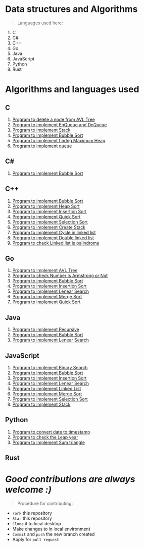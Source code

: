 # Data structures and Algorithms
> Languages used here:
<!-- Languages start here -->
1. C
2. C#
3. C++
4. Go
5. Java
6. JavaScript
7. Python
8. Rust
<!-- Languages end here -->

# Algorithms and languages used
## C
1. [Program to delete a node from AVL Tree](https://github.com/dextel2/data-structures-2021/blob/main/c/AVLInsDel.c)
2. [Program to implement EnQueue and DeQueue](https://github.com/dextel2/data-structures-2021/blob/main/c/Queus.c)
3. [Program to implement Stack](https://github.com/dextel2/data-structures-2021/blob/main/c/Stacks.c)
4. [Program to implement Bubble Sort](https://github.com/dextel2/data-structures-2021/blob/main/c/bubbleSort.c)
5. [Program to implement findng Maximum Heap](https://github.com/dextel2/data-structures-2021/blob/main/c/maxheap.c)
6. [Program to implement queue](https://github.com/dextel2/data-structures-2021/blob/main/c/queue.c)
## C#
1. [Program to implement Bubble Sort](https://github.com/dextel2/data-structures-2021/blob/main/csharp/BubbleSort.cs)

## C++
1. [Program to implement Bubble Sort](https://github.com/dextel2/data-structures-2021/blob/main/cpp/BubbleSort.cpp)
2. [Program to implement Heap Sort](https://github.com/dextel2/data-structures-2021/blob/main/cpp/HeapSort.cpp)
3. [Program to implement Insertion Sort](https://github.com/dextel2/data-structures-2021/blob/main/cpp/InsertionSort.cpp)
4. [Program to implement Quick Sort](https://github.com/dextel2/data-structures-2021/blob/main/cpp/QuickSort.cpp)
5. [Program to implement Selection Sort](https://github.com/dextel2/data-structures-2021/blob/main/cpp/SelectionSort.cpp)
6. [Program to implement Create Stack](https://github.com/dextel2/data-structures-2021/blob/main/cpp/Stack.cpp)
7. [Program to implement Cycle in linked list](https://github.com/dextel2/data-structures-2021/blob/main/cpp/cycleInLinkedList.cpp)
8. [Program to implement Double linked list](https://github.com/dextel2/data-structures-2021/blob/main/cpp/doublylinkedlist.cpp)
9. [Program to check Linked list is palindrome](https://github.com/dextel2/data-structures-2021/blob/main/cpp/palindromeLL.cpp)

## Go
1. [Program to implement AVL Tree](https://github.com/dextel2/data-structures-2021/blob/main/golang/AVLTrees.go)
2. [Program to check Number is Armstrong or Not](https://github.com/dextel2/data-structures-2021/blob/main/golang/ArmstrongNumber.go)
3. [Program to implement Bubble Sort](https://github.com/dextel2/data-structures-2021/blob/main/golang/BubbleSort.go)
4. [Program to implement Insertion Sort](https://github.com/dextel2/data-structures-2021/blob/main/golang/InsertionSort.go)
5. [Program to implement Lenear Search](https://github.com/dextel2/data-structures-2021/blob/main/golang/LinearSearch.go)
6. [Program to implement Merge Sort](https://github.com/dextel2/data-structures-2021/blob/main/golang/MergeSort.go)
7. [Program to implement Quick Sort](https://github.com/dextel2/data-structures-2021/blob/main/golang/QuickSort.go)

## Java
1. [Program to implement Recursive](https://github.com/dextel2/data-structures-2021/blob/main/Java/Recursive.Java)
2. [Program to implement Bubble Sort](https://github.com/dextel2/data-structures-2021/blob/main/Java/bubbleSort.java)
3. [Program to implement Lenear Search](https://github.com/dextel2/data-structures-2021/blob/main/Java/linear_search.java)

## JavaScript
1. [Program to implement Binary Search](https://github.com/dextel2/data-structures-2021/blob/main/javascript/BinarySearch.js)
2. [Program to implement Bubble Sort](https://github.com/dextel2/data-structures-2021/blob/main/javascript/BubbleSort.js)
3. [Program to implement Insertion Sort](https://github.com/dextel2/data-structures-2021/blob/main/javascript/InsertionSort.js)
4. [Program to implement Lenear Search](https://github.com/dextel2/data-structures-2021/blob/main/javascript/LinearSearch.js)
5. [Program to implement Linked List](https://github.com/dextel2/data-structures-2021/blob/main/javascript/LinkedList.js)
6. [Program to implement Merge Sort](https://github.com/dextel2/data-structures-2021/blob/main/javascript/MergeSort.js)
7. [Program to implement Selection Sort](https://github.com/dextel2/data-structures-2021/blob/main/javascript/SelectionSort.js)
8. [Program to implement Stack](https://github.com/dextel2/data-structures-2021/blob/main/javascript/Stack.js)

## Python
1. [Program to convert date to timestamp](https://github.com/dextel2/data-structures-2021/blob/main/python/date-string-to-timestamp.py)
2. [Program to check the Leap year](https://github.com/dextel2/data-structures-2021/blob/main/python/leap_year.py)
3. [Program to implement Sum triangle](https://github.com/dextel2/data-structures-2021/blob/main/python/sum_triangle.py)

## Rust


# *Good contributions are always welcome :)*
> Procedure for contributing:
- `Fork` this repository
- `Star` this repository
- `Clone` it to local desktop
- Make changes to in local environment
- `Commit` and `push` the new branch created
- Apply for `pull request`
